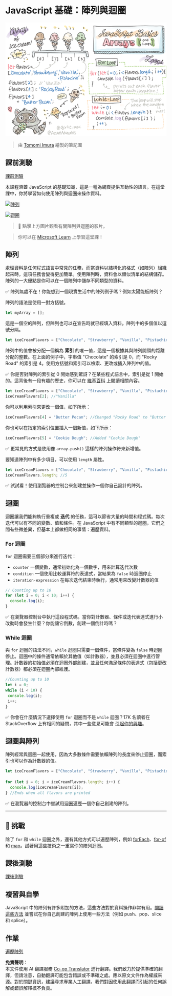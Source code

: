 <!--
CO_OP_TRANSLATOR_METADATA:
{
  "original_hash": "3f7f87871312cf6cc12662da7d973182",
  "translation_date": "2025-08-23T22:43:41+00:00",
  "source_file": "2-js-basics/4-arrays-loops/README.md",
  "language_code": "tw"
}
-->
# JavaScript 基礎：陣列與迴圈

![JavaScript 基礎 - 陣列](../../../../sketchnotes/webdev101-js-arrays.png)  
> 由 [Tomomi Imura](https://twitter.com/girlie_mac) 繪製的筆記圖

## 課前測驗  
[課前測驗](https://ashy-river-0debb7803.1.azurestaticapps.net/quiz/13)

本課程涵蓋 JavaScript 的基礎知識，這是一種為網頁提供互動性的語言。在這堂課中，你將學習如何使用陣列與迴圈來操作資料。

[![陣列](https://img.youtube.com/vi/1U4qTyq02Xw/0.jpg)](https://youtube.com/watch?v=1U4qTyq02Xw "陣列")  

[![迴圈](https://img.youtube.com/vi/Eeh7pxtTZ3k/0.jpg)](https://www.youtube.com/watch?v=Eeh7pxtTZ3k "迴圈")  

> 🎥 點擊上方圖片觀看有關陣列與迴圈的影片。

> 你可以在 [Microsoft Learn](https://docs.microsoft.com/learn/modules/web-development-101-arrays/?WT.mc_id=academic-77807-sagibbon) 上學習這堂課！

## 陣列

處理資料是任何程式語言中常見的任務，而當資料以結構化的格式（如陣列）組織起來時，這項任務會變得更加簡單。使用陣列時，資料會以類似清單的結構儲存。陣列的一大優點是你可以在一個陣列中儲存不同類型的資料。

✅ 陣列無處不在！你能想到一個現實生活中的陣列例子嗎？例如太陽能板陣列？

陣列的語法是使用一對方括號。

```javascript
let myArray = [];
```

這是一個空的陣列，但陣列也可以在宣告時就已經填入資料。陣列中的多個值以逗號分隔。

```javascript
let iceCreamFlavors = ["Chocolate", "Strawberry", "Vanilla", "Pistachio", "Rocky Road"];
```

陣列中的值會被分配一個稱為 **索引** 的唯一值，這是一個根據其與陣列開頭的距離分配的整數。在上面的例子中，字串值 "Chocolate" 的索引是 0，而 "Rocky Road" 的索引是 4。使用方括號和索引可以檢索、更改或插入陣列中的值。

✅ 你是否對陣列的索引從 0 開始感到驚訝？在某些程式語言中，索引是從 1 開始的。這背後有一段有趣的歷史，你可以在 [維基百科](https://en.wikipedia.org/wiki/Zero-based_numbering) 上閱讀相關內容。

```javascript
let iceCreamFlavors = ["Chocolate", "Strawberry", "Vanilla", "Pistachio", "Rocky Road"];
iceCreamFlavors[2]; //"Vanilla"
```

你可以利用索引來更改一個值，如下所示：

```javascript
iceCreamFlavors[4] = "Butter Pecan"; //Changed "Rocky Road" to "Butter Pecan"
```

你也可以在指定的索引位置插入一個新值，如下所示：

```javascript
iceCreamFlavors[5] = "Cookie Dough"; //Added "Cookie Dough"
```

✅ 更常見的方式是使用像 `array.push()` 這樣的陣列操作符來新增值。

要知道陣列中有多少項目，可以使用 `length` 屬性。

```javascript
let iceCreamFlavors = ["Chocolate", "Strawberry", "Vanilla", "Pistachio", "Rocky Road"];
iceCreamFlavors.length; //5
```

✅ 試試看！使用瀏覽器的控制台來創建並操作一個你自己設計的陣列。

## 迴圈

迴圈讓我們能夠執行重複或 **迭代** 的任務，這可以節省大量的時間和程式碼。每次迭代可以有不同的變數、值和條件。在 JavaScript 中有不同類型的迴圈，它們之間有些微差異，但基本上都做相同的事情：遍歷資料。

### For 迴圈

`for` 迴圈需要三個部分來進行迭代：
- `counter` 一個變數，通常初始化為一個數字，用來計算迭代次數  
- `condition` 一個使用比較運算符的表達式，當結果為 `false` 時迴圈停止  
- `iteration-expression` 在每次迭代結束時執行，通常用來改變計數器的值  

```javascript
// Counting up to 10
for (let i = 0; i < 10; i++) {
  console.log(i);
}
```

✅ 在瀏覽器控制台中執行這段程式碼。當你對計數器、條件或迭代表達式進行小改動時會發生什麼？你能讓它倒數，創建一個倒計時嗎？

### While 迴圈

與 `for` 迴圈的語法不同，`while` 迴圈只需要一個條件，當條件變為 `false` 時迴圈停止。迴圈中的條件通常依賴於其他值（如計數器），並且必須在迴圈中進行管理。計數器的初始值必須在迴圈外部創建，並且任何滿足條件的表達式（包括更改計數器）都必須在迴圈內部維護。

```javascript
//Counting up to 10
let i = 0;
while (i < 10) {
 console.log(i);
 i++;
}
```

✅ 你會在什麼情況下選擇使用 `for` 迴圈而不是 `while` 迴圈？17K 名讀者在 StackOverflow 上有相同的疑問，其中一些意見可能會 [引起你的興趣](https://stackoverflow.com/questions/39969145/while-loops-vs-for-loops-in-javascript)。

## 迴圈與陣列

陣列經常與迴圈一起使用，因為大多數條件需要依賴陣列的長度來停止迴圈，而索引也可以作為計數器的值。

```javascript
let iceCreamFlavors = ["Chocolate", "Strawberry", "Vanilla", "Pistachio", "Rocky Road"];

for (let i = 0; i < iceCreamFlavors.length; i++) {
  console.log(iceCreamFlavors[i]);
} //Ends when all flavors are printed
```

✅ 在瀏覽器的控制台中嘗試用迴圈遍歷一個你自己創建的陣列。

---

## 🚀 挑戰

除了 `for` 和 `while` 迴圈之外，還有其他方式可以遍歷陣列，例如 [forEach](https://developer.mozilla.org/docs/Web/JavaScript/Reference/Global_Objects/Array/forEach)、[for-of](https://developer.mozilla.org/docs/Web/JavaScript/Reference/Statements/for...of) 和 [map](https://developer.mozilla.org/docs/Web/JavaScript/Reference/Global_Objects/Array/map)。試著用這些技術之一重寫你的陣列迴圈。

## 課後測驗  
[課後測驗](https://ashy-river-0debb7803.1.azurestaticapps.net/quiz/14)

## 複習與自學

JavaScript 中的陣列有許多附加的方法，這些方法對於資料操作非常有用。[閱讀這些方法](https://developer.mozilla.org/docs/Web/JavaScript/Reference/Global_Objects/Array) 並嘗試在你自己創建的陣列上使用一些方法（例如 push、pop、slice 和 splice）。

## 作業

[遍歷陣列](assignment.md)

**免責聲明**：  
本文件使用 AI 翻譯服務 [Co-op Translator](https://github.com/Azure/co-op-translator) 進行翻譯。我們致力於提供準確的翻譯，但請注意，自動翻譯可能包含錯誤或不準確之處。應以原文文件作為權威來源。對於關鍵資訊，建議尋求專業人工翻譯。我們對因使用此翻譯而引起的任何誤解或錯誤解釋概不負責。